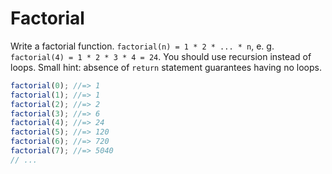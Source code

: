 # Factorial

Write a factorial function. `factorial(n) = 1 * 2 * ... * n`,
e. g. `factorial(4) = 1 * 2 * 3 * 4 = 24`.
You should use recursion instead of loops.
Small hint: absence of `return` statement guarantees having no loops.

```javascript
factorial(0); //=> 1
factorial(1); //=> 1
factorial(2); //=> 2
factorial(3); //=> 6
factorial(4); //=> 24
factorial(5); //=> 120
factorial(6); //=> 720
factorial(7); //=> 5040
// ...
```
